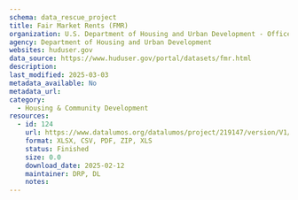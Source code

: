 ```yaml
---
schema: data_rescue_project 
title: Fair Market Rents (FMR)
organization: U.S. Department of Housing and Urban Development - Office of Policy Development and Research
agency: Department of Housing and Urban Development
websites: huduser.gov
data_source: https://www.huduser.gov/portal/datasets/fmr.html
description: 
last_modified: 2025-03-03
metadata_available: No
metadata_url: 
category:
  - Housing & Community Development 
resources:
  - id: 124
    url: https://www.datalumos.org/datalumos/project/219147/version/V1/view
    format: XLSX, CSV, PDF, ZIP, XLS
    status: Finished
    size: 0.0
    download_date: 2025-02-12
    maintainer: DRP, DL
    notes: 
---
```


